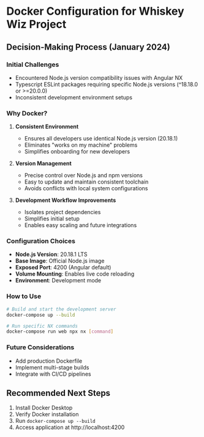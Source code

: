 # Docker Configuration for Whiskey Wiz Project

## Decision-Making Process (January 2024)

### Initial Challenges
- Encountered Node.js version compatibility issues with Angular NX
- Typescript ESLint packages requiring specific Node.js versions (^18.18.0 or >=20.0.0)
- Inconsistent development environment setups

### Why Docker?
1. **Consistent Environment**
   - Ensures all developers use identical Node.js version (20.18.1)
   - Eliminates "works on my machine" problems
   - Simplifies onboarding for new developers

2. **Version Management**
   - Precise control over Node.js and npm versions
   - Easy to update and maintain consistent toolchain
   - Avoids conflicts with local system configurations

3. **Development Workflow Improvements**
   - Isolates project dependencies
   - Simplifies initial setup
   - Enables easy scaling and future integrations

### Configuration Choices
- **Node.js Version**: 20.18.1 LTS
- **Base Image**: Official Node.js image
- **Exposed Port**: 4200 (Angular default)
- **Volume Mounting**: Enables live code reloading
- **Environment**: Development mode

### How to Use
```bash
# Build and start the development server
docker-compose up --build

# Run specific NX commands
docker-compose run web npx nx [command]
```

### Future Considerations
- Add production Dockerfile
- Implement multi-stage builds
- Integrate with CI/CD pipelines

## Recommended Next Steps
1. Install Docker Desktop
2. Verify Docker installation
3. Run `docker-compose up --build`
4. Access application at http://localhost:4200
